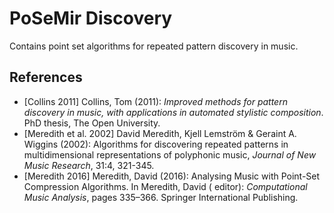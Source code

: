 # PoSeMir Discovery

Contains point set algorithms for repeated pattern discovery in music.

## References

- [Collins 2011] Collins, Tom (2011): _Improved methods for pattern discovery in music, with applications in automated
  stylistic composition_. PhD thesis, The Open University.
- [Meredith et al. 2002] David Meredith, Kjell Lemström & Geraint A. Wiggins (2002): Algorithms for discovering repeated
  patterns in multidimensional representations of polyphonic music, _Journal of New Music Research_, 31:4, 321-345.
- [Meredith 2016] Meredith, David (2016): Analysing Music with Point-Set Compression Algorithms. In Meredith, David (
  editor): _Computational Music Analysis_, pages 335–366. Springer International Publishing.
